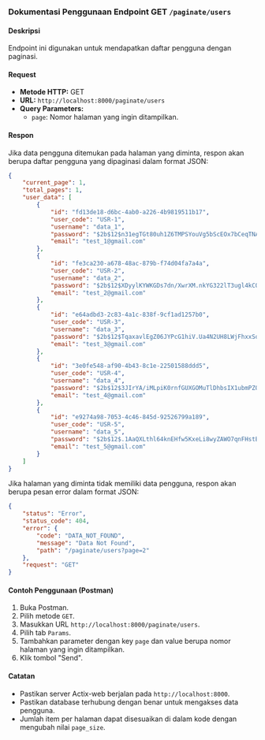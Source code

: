 ### Dokumentasi Penggunaan Endpoint GET `/paginate/users`

#### Deskripsi
Endpoint ini digunakan untuk mendapatkan daftar pengguna dengan paginasi.

#### Request
- **Metode HTTP:** GET
- **URL:** `http://localhost:8000/paginate/users`
- **Query Parameters:**
    - `page`: Nomor halaman yang ingin ditampilkan.

#### Respon

Jika data pengguna ditemukan pada halaman yang diminta, respon akan berupa daftar pengguna yang dipaginasi dalam format JSON:
```json
{
    "current_page": 1,
    "total_pages": 1,
    "user_data": [
        {
            "id": "fd13de18-d6bc-4ab0-a226-4b9819511b17",
            "user_code": "USR-1",
            "username": "data_1",
            "password": "$2b$12$n31egTGt80uh1Z6TMPSYouVg5bScEOx7bCeqTNA62P4M5arHc122u",
            "email": "test_1@gmail.com"
        },
        {
            "id": "fe3ca230-a678-48ac-879b-f74d04fa7a4a",
            "user_code": "USR-2",
            "username": "data_2",
            "password": "$2b$12$XDyylKYWKGDs7dn/XwrXM.nkYG322lT3ugl4kCOywcsNrwRtbwPZm",
            "email": "test_2@gmail.com"
        },
        {
            "id": "e64adbd3-2c83-4a1c-838f-9cf1ad1257b0",
            "user_code": "USR-3",
            "username": "data_3",
            "password": "$2b$12$TqaxavlEgZ06JYPcG1hiV.Ua4N2UH8LWjFhxxSqkq/fwqzL8LRPou",
            "email": "test_3@gmail.com"
        },
        {
            "id": "3e0fe548-af90-4b43-8c1e-22501588ddd5",
            "user_code": "USR-4",
            "username": "data_4",
            "password": "$2b$12$3JIrYA/iMLpiK0rnfGUXGOMuTlDhbsIX1ubmPZOHGCwv/ZJb0SMKy",
            "email": "test_4@gmail.com"
        },
        {
            "id": "e9274a98-7053-4c46-845d-92526799a189",
            "user_code": "USR-5",
            "username": "data_5",
            "password": "$2b$12$.1AaQXLthl64knEHfw5KxeLi8wyZAWO7qnFHstBTsWd1dx30cGsTC",
            "email": "test_5@gmail.com"
        }
    ]
}
```

Jika halaman yang diminta tidak memiliki data pengguna, respon akan berupa pesan error dalam format JSON:
```json
{
    "status": "Error",
    "status_code": 404,
    "error": {
        "code": "DATA_NOT_FOUND",
        "message": "Data Not Found",
        "path": "/paginate/users?page=2"
    },
    "request": "GET"
}
```

#### Contoh Penggunaan (Postman)
1. Buka Postman.
2. Pilih metode `GET`.
3. Masukkan URL `http://localhost:8000/paginate/users`.
4. Pilih tab `Params`.
5. Tambahkan parameter dengan key `page` dan value berupa nomor halaman yang ingin ditampilkan.
6. Klik tombol "Send".

#### Catatan
- Pastikan server Actix-web berjalan pada `http://localhost:8000`.
- Pastikan database terhubung dengan benar untuk mengakses data pengguna.
- Jumlah item per halaman dapat disesuaikan di dalam kode dengan mengubah nilai `page_size`.